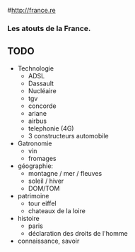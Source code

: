 #http://france.re

### Les atouts de la France.

## TODO

* Technologie
  * ADSL
  * Dassault
  * Nucléaire
  * tgv
  * concorde
  * ariane
  * airbus
  * telephonie (4G)
  * 3 constructeurs automobile
* Gatronomie
  * vin
  * fromages
* géographie: 
  * montagne / mer / fleuves
  * soleil / hiver
  * DOM/TOM
* patrimoine
  * tour eiffel
  * chateaux de la loire
* histoire
  * paris
  * déclaration des droits de l'homme
* connaissance, savoir